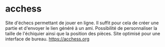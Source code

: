 # acchess
Site d'échecs permettant de jouer en ligne. Il suffit pour cela de créer une partie et d'envoyer le lien généré à un ami.
Possibilité de personnaliser la taille de l'échiquier ainsi que la position des pièces.
Site optimisé pour une interface de bureau.
https://acchess.org
